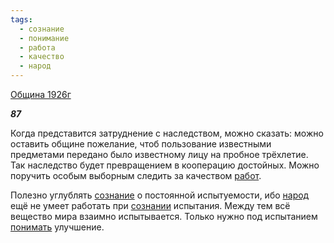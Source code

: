 ```yaml
---
tags:
  - сознание
  - понимание
  - работа
  - качество
  - народ
---
```

[Община 1926г](https://127.0.0.1:4002/agni/1926)

___87___

Когда представится затруднение с наследством, можно сказать: можно оставить общине пожелание, чтоб пользование известными предметами передано было известному лицу на пробное трёхлетие. Так наследство будет превращением в кооперацию достойных. Можно поручить особым выборным следить за качеством [работ](../../../tags/#[работа](../../../tags/#работа)).    

Полезно углублять [сознание](../../../tags/#сознание) о постоянной испытуемости, ибо [народ](../../../tags/#народ) ещё не умеет работать при [сознании](../../../tags/#сознание) испытания. Между тем всё вещество мира взаимно испытывается. Только нужно под испытанием [понимать](../../../tags/#понимание) улучшение.   

